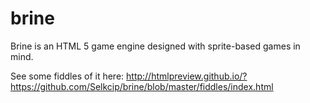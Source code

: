 brine
=====

Brine is an HTML 5 game engine designed with sprite-based games in mind.

See some fiddles of it here: http://htmlpreview.github.io/?https://github.com/Selkcip/brine/blob/master/fiddles/index.html
